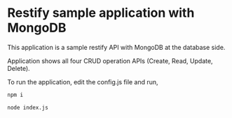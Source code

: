 # Restify sample application with MongoDB

This application is a sample restify API with MongoDB at the database side.

Application shows all four CRUD operation APIs (Create, Read, Update, Delete).

To run the application, edit the config.js file and run,

```bash
npm i
```
```bash
node index.js
```
